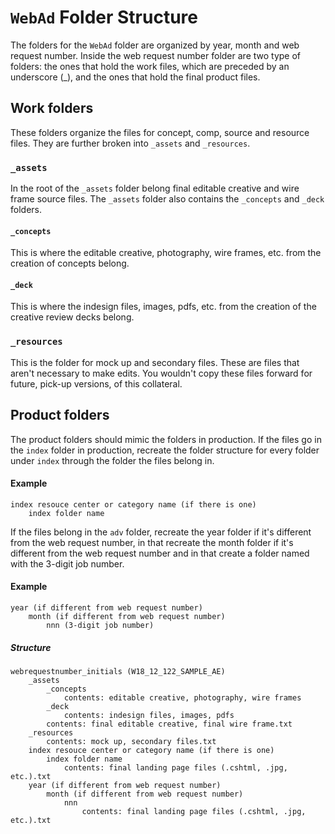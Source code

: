 # `WebAd` Folder Structure #
The folders for the `WebAd` folder are organized by year, month and web request number. Inside the web request number folder are two type of folders: the ones that hold the work files, which are preceded by an underscore (\_), and the ones that hold the final product files.

## Work folders ##
These folders organize the files for concept, comp, source and resource files. They are further broken into `_assets` and `_resources`.

### `_assets` ###
In the root of the `_assets` folder belong final editable creative and wire frame source files. The `_assets` folder also contains the `_concepts` and `_deck` folders.

#### `_concepts` ####
This is where the editable creative, photography, wire frames, etc. from the creation of concepts belong.

#### `_deck` ####
This is where the indesign files, images, pdfs, etc. from the creation of the creative review decks belong.

### `_resources` ###
This is the folder for mock up and secondary files. These are files that aren't necessary to make edits. You wouldn't copy these files forward for future, pick-up versions, of this collateral.

## Product folders ##
The product folders should mimic the folders in production. If the files go in the `index` folder in production, recreate the folder structure for every folder under `index` through the folder the files belong in. 

#### Example
```
index resouce center or category name (if there is one)
	index folder name
```

If the files belong in the `adv` folder, recreate the year folder if it's different from the web request number, in that recreate the month folder if it's different from the web request number and in that create a folder named with the 3-digit job number.

#### Example
```
year (if different from web request number)
	month (if different from web request number)
		nnn (3-digit job number)
```

##### Structure
```
webrequestnumber_initials (W18_12_122_SAMPLE_AE)
	_assets
		_concepts
			contents: editable creative, photography, wire frames
		_deck
			contents: indesign files, images, pdfs
		contents: final editable creative, final wire frame.txt
	_resources
		contents: mock up, secondary files.txt
	index resouce center or category name (if there is one)
		index folder name
			contents: final landing page files (.cshtml, .jpg, etc.).txt
	year (if different from web request number)
		month (if different from web request number)
			nnn
				contents: final landing page files (.cshtml, .jpg, etc.).txt
```